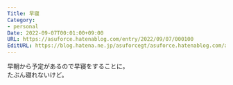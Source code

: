 ```yaml
---
Title: 早寝
Category:
- personal
Date: 2022-09-07T00:01:00+09:00
URL: https://asuforce.hatenablog.com/entry/2022/09/07/000100
EditURL: https://blog.hatena.ne.jp/asuforcegt/asuforce.hatenablog.com/atom/entry/4207112889916097035
---
```


早朝から予定があるので早寝をすることに。  
たぶん寝れないけど。
